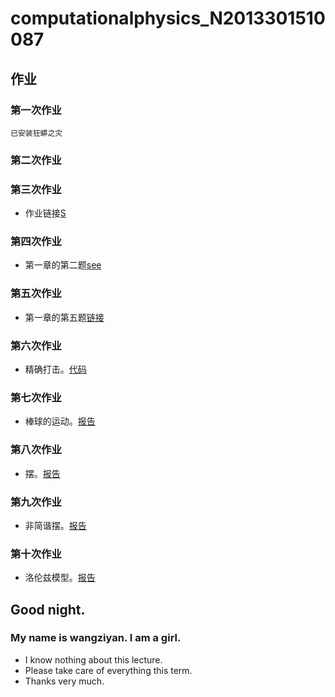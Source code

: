 # computationalphysics_N2013301510087

## 作业
### 第一次作业
    已安装狂蟒之灾
### 第二次作业
### 第三次作业
 - 作业链接[S](https://github.com/wangziyan0087/computationalphysics_N2013301510087/blob/master/%E7%AC%AC%E4%B8%89%E6%AC%A1%E4%BD%9C%E4%B8%9A.md)

### 第四次作业
 - 第一章的第二题[see](https://github.com/wangziyan0087/computationalphysics_N2013301510087/blob/master/homework/4th/%E7%AC%AC%E5%9B%9B%E6%AC%A1%E4%BD%9C%E4%B8%9A.md)

### 第五次作业
 - 第一章的第五题[链接](https://github.com/wangziyan0087/computationalphysics_N2013301510087/blob/master/homework/5th/%E7%AC%AC%E4%BA%94%E6%AC%A1%E4%BD%9C%E4%B8%9A.md)

### 第六次作业
 - 精确打击。[代码](https://github.com/wangziyan0087/computationalphysics_N2013301510087/blob/master/homework/6th/%E7%AC%AC%E5%85%AD%E6%AC%A1%E4%BD%9C%E4%B8%9A.md)

### 第七次作业
 - 棒球的运动。[报告](https://github.com/wangziyan0087/computationalphysics_N2013301510087/blob/master/homework/7th/%E7%AC%AC%E4%B8%83%E6%AC%A1%E4%BD%9C%E4%B8%9A.md)

### 第八次作业
 - 摆。[报告](https://www.zybuluo.com/2013301510087/note/408004)

### 第九次作业
 - 非简谐摆。[报告](https://www.zybuluo.com/2013301510087/note/408010)

### 第十次作业
 - 洛伦兹模型。[报告](https://www.zybuluo.com/2013301510087/note/408035)

## Good night.

### My name is wangziyan. I am a girl. 
- I know nothing about this lecture. 
- Please take care of everything this term. 
- Thanks very much.
